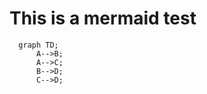 # This is a mermaid test
```mermaid
  graph TD;
      A-->B;
      A-->C;
      B-->D;
      C-->D;
```
